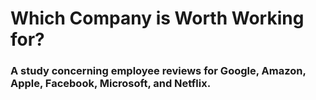 # Which Company is Worth Working for?

### A study concerning employee reviews for Google, Amazon, Apple, Facebook, Microsoft, and Netflix.
